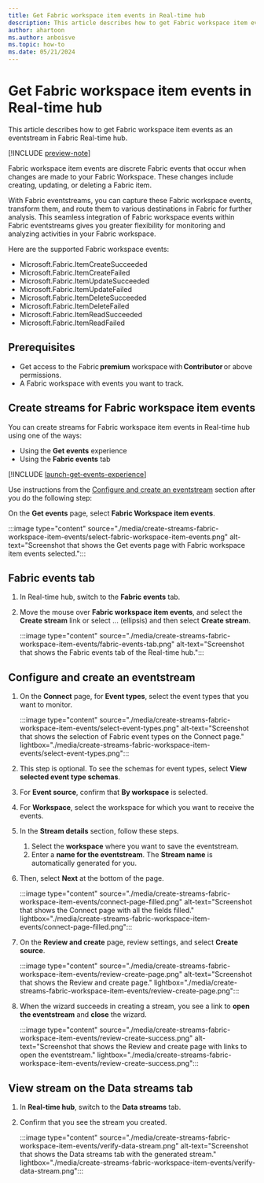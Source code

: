 ```yaml
---
title: Get Fabric workspace item events in Real-time hub
description: This article describes how to get Fabric workspace item events as an eventstream in Fabric Real-time hub.
author: ahartoon
ms.author: anboisve
ms.topic: how-to
ms.date: 05/21/2024
---
```


# Get Fabric workspace item events in Real-time hub
This article describes how to get Fabric workspace item events as an eventstream in Fabric Real-time hub.

[!INCLUDE [preview-note](./includes/preview-note.md)]

Fabric workspace item events are discrete Fabric events that occur when changes are made to your Fabric Workspace. These changes include creating, updating, or deleting a Fabric item.

With Fabric eventstreams, you can capture these Fabric workspace events, transform them, and route them to various destinations in Fabric for further analysis. This seamless integration of Fabric workspace events within Fabric eventstreams gives you greater flexibility for monitoring and analyzing activities in your Fabric workspace.

Here are the supported Fabric workspace events:

- Microsoft.Fabric.ItemCreateSucceeded
- Microsoft.Fabric.ItemCreateFailed
- Microsoft.Fabric.ItemUpdateSucceeded
- Microsoft.Fabric.ItemUpdateFailed
- Microsoft.Fabric.ItemDeleteSucceeded
- Microsoft.Fabric.ItemDeleteFailed
- Microsoft.Fabric.ItemReadSucceeded
- Microsoft.Fabric.ItemReadFailed


## Prerequisites 

- Get access to the Fabric **premium** workspace with **Contributor** or above permissions. 
- A Fabric workspace with events you want to track.

## Create streams for Fabric workspace item events
You can create streams for Fabric workspace item events in Real-time hub using one of the ways:

- Using the **Get events** experience
- Using the **Fabric events** tab

[!INCLUDE [launch-get-events-experience](./includes/launch-get-events-experience.md)]

Use instructions from the [Configure and create an eventstream](#configure-and-create-an-eventstream) section after you do the following step:

On the **Get events** page, select **Fabric Workspace item events**.

:::image type="content" source="./media/create-streams-fabric-workspace-item-events/select-fabric-workspace-item-events.png" alt-text="Screenshot that shows the Get events page with Fabric workspace item events selected.":::


## Fabric events tab

1. In Real-time hub, switch to the **Fabric events** tab. 
1. Move the mouse over **Fabric workspace item events**, and select the **Create stream** link or select ... (ellipsis) and then select **Create stream**. 

    :::image type="content" source="./media/create-streams-fabric-workspace-item-events/fabric-events-tab.png" alt-text="Screenshot that shows the Fabric events tab of the Real-time hub.":::

## Configure and create an eventstream

1. On the **Connect** page, for **Event types**, select the event types that you want to monitor. 

    :::image type="content" source="./media/create-streams-fabric-workspace-item-events/select-event-types.png" alt-text="Screenshot that shows the selection of Fabric event types on the Connect page." lightbox="./media/create-streams-fabric-workspace-item-events/select-event-types.png":::
1. This step is optional. To see the schemas for event types,  select **View selected event type schemas**. 
1. For **Event source**, confirm that **By workspace** is selected.
1. For **Workspace**, select the workspace for which you want to receive the events. 
1. In the **Stream details** section, follow these steps.
    1. Select the **workspace** where you want to save the eventstream.
    1. Enter a **name for the eventstream**. The **Stream name** is automatically generated for you. 
1. Then, select **Next** at the bottom of the page.

    :::image type="content" source="./media/create-streams-fabric-workspace-item-events/connect-page-filled.png" alt-text="Screenshot that shows the Connect page with all the fields filled." lightbox="./media/create-streams-fabric-workspace-item-events/connect-page-filled.png":::
1. On the **Review and create** page, review settings, and select **Create source**. 

    :::image type="content" source="./media/create-streams-fabric-workspace-item-events/review-create-page.png" alt-text="Screenshot that shows the Review and create page." lightbox="./media/create-streams-fabric-workspace-item-events/review-create-page.png":::
1. When the wizard succeeds in creating a stream, you see a link to **open the eventstream** and **close** the wizard.

    :::image type="content" source="./media/create-streams-fabric-workspace-item-events/review-create-success.png" alt-text="Screenshot that shows the Review and create page with links to open the eventstream." lightbox="./media/create-streams-fabric-workspace-item-events/review-create-success.png":::

## View stream on the Data streams tab

1. In **Real-time hub**, switch to the **Data streams** tab. 
1. Confirm that you see the stream you created. 

    :::image type="content" source="./media/create-streams-fabric-workspace-item-events/verify-data-stream.png" alt-text="Screenshot that shows the Data streams tab with the generated stream." lightbox="./media/create-streams-fabric-workspace-item-events/verify-data-stream.png":::
